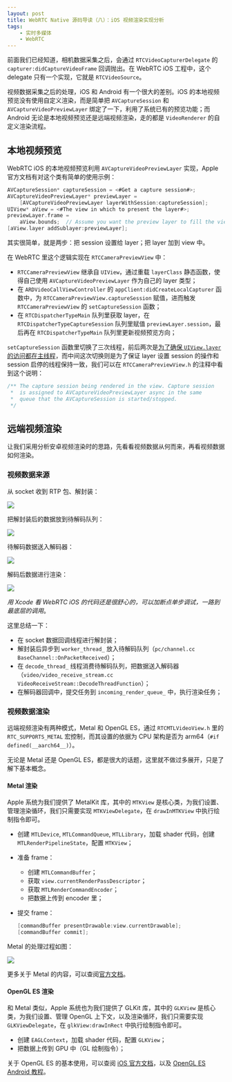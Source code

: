 ```yaml
---
layout: post
title: WebRTC Native 源码导读（八）：iOS 视频渲染实现分析
tags:
    - 实时多媒体
    - WebRTC
---
```


前面我们已经知道，相机数据采集之后，会通过 `RTCVideoCapturerDelegate` 的 `capturer:didCaptureVideoFrame` 回调抛出。在 WebRTC iOS 工程中，这个 delegate 只有一个实现，它就是 `RTCVideoSource`。

视频数据采集之后的处理，iOS 和 Android 有一个很大的差别。iOS 的本地视频预览没有使用自定义渲染，而是简单把 `AVCaptureSession` 和 `AVCaptureVideoPreviewLayer` 绑定了一下，利用了系统已有的预览功能；而 Android 无论是本地视频预览还是远端视频渲染，走的都是 `VideoRenderer` 的自定义渲染流程。

## 本地视频预览

WebRTC iOS 的本地视频预览利用 `AVCaptureVideoPreviewLayer` 实现，Apple 官方文档有对这个类有简单的使用示例：

~~~ objective-c
AVCaptureSession* captureSession = <#Get a capture session#>;
AVCaptureVideoPreviewLayer* previewLayer =
    [AVCaptureVideoPreviewLayer layerWithSession:captureSession];
UIView* aView = <#The view in which to present the layer#>;
previewLayer.frame =
    aView.bounds;  // Assume you want the preview layer to fill the view.
[aView.layer addSublayer:previewLayer];
~~~

其实很简单，就是两步：把 session 设置给 layer；把 layer 加到 view 中。

在 WebRTC 里这个逻辑实现在 `RTCCameraPreviewView` 中：

+ `RTCCameraPreviewView` 继承自 `UIView`，通过重载 `layerClass` 静态函数，使得自己使用 `AVCaptureVideoPreviewLayer` 作为自己的 layer 类型；
+ 在 `ARDVideoCallViewController` 的 `appClient:didCreateLocalCapturer` 函数中，为 `RTCCameraPreviewView.captureSession` 赋值，进而触发 `RTCCameraPreviewView` 的 `setCaptureSession` 函数；
+ 在 `RTCDispatcherTypeMain` 队列里获取 layer，在 `RTCDispatcherTypeCaptureSession` 队列里赋值 `previewLayer.session`，最后再在 `RTCDispatcherTypeMain` 队列里更新视频预览方向；

`setCaptureSession` 函数里切换了三次线程，前后两次是[为了确保 `UIView.layer` 的访问都在主线程](https://webrtc.googlesource.com/src/+/c288dab6e26f85b80b191b06beeffc1fcf3af5d8)，而中间这次切换则是为了保证 layer 设置 session 的操作和 session 启停的线程保持一致，我们可以在 `RTCCameraPreviewView.h` 的注释中看到这个说明：

~~~ objective-c
/** The capture session being rendered in the view. Capture session
 *  is assigned to AVCaptureVideoPreviewLayer async in the same
 *  queue that the AVCaptureSession is started/stopped.
 */
~~~

## 远端视频渲染

让我们采用分析安卓视频渲染时的思路，先看看视频数据从何而来，再看视频数据如何渲染。

### 视频数据来源

从 socket 收到 RTP 包、解封装：

![](https://imgs.piasy.com/2018-05-02-ios_rtp_socket_to_channel.png)

把解封装后的数据放到待解码队列：

![](https://imgs.piasy.com/2018-05-02-ios_rtp_channel_to_stream.png)

待解码数据送入解码器：

![](https://imgs.piasy.com/2018-05-23-ios_rtp_stream_to_decoder.png)

解码后数据进行渲染：

![](https://imgs.piasy.com/2018-05-02-ios_rtp_decoder_to_renderer.png)

_用 Xcode 看 WebRTC iOS 的代码还是很舒心的，可以加断点单步调试，一路到最底层的调用_。

这里总结一下：

+ 在 socket 数据回调线程进行解封装；
+ 解封装后异步到 `worker_thread_` 放入待解码队列（`pc/channel.cc BaseChannel::OnPacketReceived`）；
+ 在 `decode_thread_` 线程消费待解码队列，把数据送入解码器（`video/video_receive_stream.cc VideoReceiveStream::DecodeThreadFunction`）；
+ 在解码器回调中，提交任务到 `incoming_render_queue_` 中，执行渲染任务；

### 视频数据渲染

远端视频渲染有两种模式，Metal 和 OpenGL ES，通过 `RTCMTLVideoView.h` 里的 `RTC_SUPPORTS_METAL` 宏控制，而其设置的依据为 CPU 架构是否为 arm64（`#if defined(__aarch64__)`）。

无论是 Metal 还是 OpenGL ES，都是很大的话题，这里就不做过多展开，只是了解下基本概念。

#### Metal 渲染

Apple 系统为我们提供了 MetalKit 库，其中的 `MTKView` 是核心类，为我们设置、管理渲染循环，我们只需要实现 `MTKViewDelegate`，在 `drawInMTKView` 中执行绘制指令即可。

+ 创建 `MTLDevice`, `MTLCommandQueue`, `MTLLibrary`，加载 shader 代码，创建 `MTLRenderPipelineState`，配置 `MTKView`；
+ 准备 frame：
  - 创建 `MTLCommandBuffer`；
  - 获取 `view.currentRenderPassDescriptor`；
  - 获取 `MTLRenderCommandEncoder`；
  - 把数据上传到 encoder 里；
+ 提交 frame：

    ~~~ objective-c
    [commandBuffer presentDrawable:view.currentDrawable];
    [commandBuffer commit];
    ~~~

Metal 的处理过程如图：

![](https://imgs.piasy.com/2018-05-02-metal_process.png)

更多关于 Metal 的内容，可以查阅[官方文档](https://developer.apple.com/documentation/metal)。

#### OpenGL ES 渲染

和 Metal 类似，Apple 系统也为我们提供了 GLKit 库，其中的 `GLKView` 是核心类，为我们设置、管理 OpenGL 上下文，以及渲染循环，我们只需要实现 `GLKViewDelegate`，在 `glkView:drawInRect` 中执行绘制指令即可。

+ 创建 `EAGLContext`，加载 shader 代码，配置 `GLKView`；
+ 把数据上传到 GPU 中（GL 绘制指令）；

关于 OpenGL ES 的基本使用，可以查阅 [iOS 官方文档](https://developer.apple.com/library/content/documentation/3DDrawing/Conceptual/OpenGLES_ProgrammingGuide/Introduction/Introduction.html)，以及 [OpenGL ES Android 教程](/tags/#OpenGL)。
